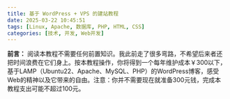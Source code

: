 ```yaml
---
title: 基于 WordPress + VPS 的建站教程
date: 2025-03-22 10:45:51
tags: [Linux, Apache, 数据库, PHP, HTML, CSS]
categories: [技术, 开发, Web开发]
---
```


**前言：** 阅读本教程不需要任何前置知识。我此前走了很多弯路，不希望后来者还把时间浪费在它们身上。按本教程操作，你将得到一个每年维护成本￥300以下，基于LAMP（Ubuntu22、Apache、MySQL、PHP）的WordPress博客，感受Web的精神以及它带来的自由。注意：你并不需要现在就准备300元钱，完成本教程支出可能不超过100元。
